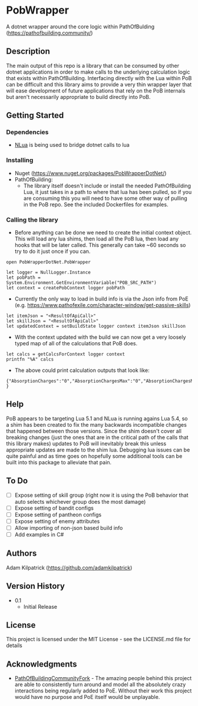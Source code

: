# PobWrapper

A dotnet wrapper around the core logic within PathOfBulding (https://pathofbuilding.community/)

## Description

The main output of this repo is a library that can be consumed by other dotnet applications in order to make calls to the underlying calculation logic that exists within PathOfBuilding. Interfacing directly with the Lua within PoB can be difficult and this library aims to provide a very thin wrapper layer that will ease development of future applications that rely on the PoB internals but aren't necessarily appropriate to build directly into PoB.

## Getting Started

### Dependencies

* [NLua](https://github.com/NLua/NLua) is being used to bridge dotnet calls to lua

### Installing

* Nuget (https://www.nuget.org/packages/PobWrapperDotNet/)
* PathOfBuilding:
  * The library itself doesn't include or install the needed PathOfBuilding Lua, it just takes in a path to where that lua has been pulled, so if you are consuming this you will need to have some other way of pulling in the PoB repo. See the included Dockerfiles for examples.

### Calling the library


* Before anything can be done we need to create the initial context object. This will load any lua shims, then load all the PoB lua, then load any hooks that will be later called. This generally can take ~60 seconds so try to do it just once if you can.
```
open PobWrapperDotNet.PobWrapper

let logger = NullLogger.Instance
let pobPath = System.Environment.GetEnvironmentVariable("POB_SRC_PATH")
let context = createPobContext logger pobPath
```

* Currently the only way to load in build info is via the Json info from PoE (e.g. https://www.pathofexile.com/character-window/get-passive-skills)
```
let itemJson = "<ResultOfApiCall>"
let skillJson = "<ResultOfApiCall>"
let updatedContext = setBuildState logger context itemJson skillJson
```

* With the context updated with the build we can now get a very loosely typed map of all of the calculations that PoB does.
```
let calcs = getCalcsForContext logger context
printfn "%A" calcs
```

* The above could print calculation outputs that look like:
```
{"AbsorptionCharges":"0","AbsorptionChargesMax":"0","AbsorptionChargesMin":"0","Accuracy":"520","AccuracyHitChance":"100","ActionSpeedMod":"1","ActiveMineLimit":"15","ActiveTrapLimit":"15","AfflictionCharges":"0","AfflictionChargesMax":"0","AfflictionChargesMin":"0","AilmentWarcryEffect":"1","AnyAegis":"False","AnyBypass":"True","AnyGuard":"False","AnySpecificMindOverMatter":"False","AnyTakenReflect":"False","AreaOfEffectMod":"1.4","AreaOfEffectRadius":"14","Armour":"60","ArmourDefense":"0","AttackDodgeChance":"0","AttackDodgeChanceOverCap":"0","AttackTakenHitMult":"1","AverageBlockChance":"15.5","AverageBurstDamage":"30929.581056","AverageBurstHits":"1","AverageDamage":"30929.581056" }
```

## Help
PoB appears to be targeting Lua 5.1 and NLua is running agains Lua 5.4, so a shim has been created to fix the many backwards incompatible changes that happened between those versions. Since the shim doesn't cover all breaking changes (just the ones that are in the critical path of the calls that this library makes) updates to PoB will inevitably break this unless appropriate updates are made to the shim lua. Debugging lua issues can be quite painful and as time goes on hopefully some additional tools can be built into this package to alleviate that pain.

## To Do
- [ ] Expose setting of skill group (right now it is using the PoB behavior that auto selects whichever group does the most damage)
- [ ] Expose setting of bandit configs
- [ ] Expose setting of pantheon configs
- [ ] Expose setting of enemy attributes
- [ ] Allow importing of non-json based build info
- [ ] Add examples in C#

## Authors
Adam Kilpatrick (https://github.com/adamkilpatrick)

## Version History


* 0.1
    * Initial Release

## License

This project is licensed under the MIT License - see the LICENSE.md file for details

## Acknowledgments

* [PathOfBuildingCommunityFork](https://pathofbuilding.community/) - The amazing people behind this project are able to consistently turn around and model all the absolutely crazy interactions being regularly added to PoE. Without their work this project would have no purpose and PoE itself would be unplayable.
